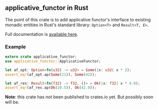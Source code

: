 ## applicative_functor in Rust

The point of this crate is to add applicative functor's interface to existing monadic entities in Rust's standard library: `Option<T>` and `Result<T, E>`.

Full documentation is [available here](https://belfz.github.io/applicative_functor/applicative_functor/trait.ApplicativeFunctor.html).

### Example

```rust
extern crate applicative_functor;
use applicative_functor::ApplicativeFunctor;

let af_opt: Option<fn(u32) -> u32> = Some(|x: u32| x * 2);
assert_eq!(af_opt.ap(Some(21)), Some(42));

let af_res: Result<fn(f32) -> f32, ()> = Ok(|x: f32| x * 4.0);
assert_eq!(af_res.ap(Ok(10.5)), Ok(42.0));
```

__Note__: this crate has not been published to crates.io yet. But possibly soon will be.